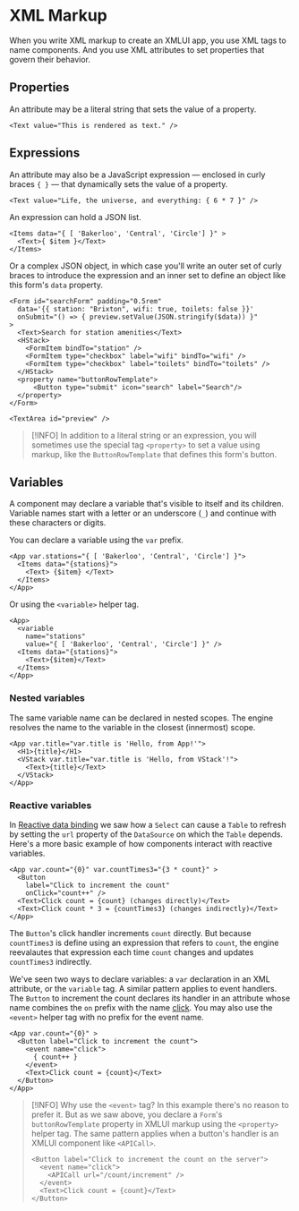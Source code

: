 # XML Markup

When you write XML markup to create an XMLUI app, you use XML tags to name components. And you use XML attributes to set properties that govern their behavior.

## Properties

An attribute may be a literal string that sets the value of a property.

```xmlui-pg name="A literal property" copy display
<Text value="This is rendered as text." />
```

## Expressions

An attribute may also be a JavaScript expression — enclosed in curly braces `{ }` — that dynamically sets the value of a property.

```xmlui-pg copy name="A dynamic property" display
<Text value="Life, the universe, and everything: { 6 * 7 }" />
```

An expression can hold a JSON list.

```xmlui-pg copy name="A JSON list" display
<Items data="{ [ 'Bakerloo', 'Central', 'Circle'] }" >
  <Text>{ $item }</Text>
</Items>
```

Or a complex JSON object, in which case you'll write an outer set of curly braces to introduce the expression and an inner set to define an object like this form's `data` property.

```xmlui-pg copy name="A complex JSON object" display
<Form id="searchForm" padding="0.5rem"
  data='{{ station: "Brixton", wifi: true, toilets: false }}'
  onSubmit="() => { preview.setValue(JSON.stringify($data)) }"
>
  <Text>Search for station amenities</Text>
  <HStack>
    <FormItem bindTo="station" />
    <FormItem type="checkbox" label="wifi" bindTo="wifi" />
    <FormItem type="checkbox" label="toilets" bindTo="toilets" />
  </HStack>
  <property name="buttonRowTemplate">
      <Button type="submit" icon="search" label="Search"/>
  </property>
</Form>

<TextArea id="preview" />
```

> [!INFO]
> In addition to a literal string or an expression, you will sometimes use the special tag `<property>` to set a value using markup, like the `ButtonRowTemplate` that defines this form's button.

## Variables

A component may declare a variable that's visible to itself and its children. Variable names start with a letter or an underscore (`_`) and continue with these characters or digits.

You can declare a variable using the `var` prefix.

```xmlui-pg copy name="Declaring a variable with var" display
<App var.stations="{ [ 'Bakerloo', 'Central', 'Circle'] }">
  <Items data="{stations}">
    <Text> {$item} </Text>
  </Items>
</App>
```

Or using the `<variable>` helper tag.

```xmlui-pg copy name="Declaring a variable with <variable>" display
<App>
  <variable
    name="stations"
    value="{ [ 'Bakerloo', 'Central', 'Circle'] }" />
  <Items data="{stations}">
    <Text>{$item}</Text>
  </Items>
</App>
```

### Nested variables

The same variable name can be declared in nested scopes. The engine resolves the name to the variable in the closest (innermost) scope.

```xmlui-pg copy name="Defining and using nested variables" display
<App var.title="var.title is 'Hello, from App!'">
  <H1>{title}</H1>
  <VStack var.title="var.title is 'Hello, from VStack'!">
    <Text>{title}</Text>
  </VStack>
</App>
```

### Reactive variables

In [Reactive data binding](/reactive-intro) we saw how a `Select` can cause a `Table` to refresh by setting the `url` property of the `DataSource` on which the `Table` depends. Here's a more basic example of how components interact with reactive variables.

```xmlui-pg copy name="Defining and using reactive variables" display
<App var.count="{0}" var.countTimes3="{3 * count}" >
  <Button
    label="Click to increment the count"
    onClick="count++" />
  <Text>Click count = {count} (changes directly)</Text>
  <Text>Click count * 3 = {countTimes3} (changes indirectly)</Text>
</App>
```

The `Button`'s click handler increments `count` directly. But because `countTimes3` is define using an expression that refers to `count`, the engine reevalautes that expression each time `count` changes and updates `countTimes3` indirectly.

We've seen two ways to declare variables: a `var` declaration in an XML attribute, or the `variable` tag. A similar pattern applies to event handlers. The `Button` to increment the count declares its handler in an attribute whose name combines the `on` prefix with the name [click](/components/Button#click). You may also use the `<event>` helper tag with no prefix for the event name.

```xmlui-pg copy name="Declare an event handler using the <event> tag" display
<App var.count="{0}" >
  <Button label="Click to increment the count">
    <event name="click">
      { count++ }
    </event>
    <Text>Click count = {count}</Text>
  </Button>
</App>
```

> [!INFO]
> Why use the `<event>` tag? In this example there's no reason to prefer it. But as we saw above, you declare a `Form`'s `buttonRowTemplate` property in XMLUI markup using the `<property>` helper tag. The same pattern applies when a button's handler is an XMLUI component like `<APICall>`.
> ```xmlui copy
> <Button label="Click to increment the count on the server">
>   <event name="click">
>     <APICall url="/count/increment" />
>   </event>
>   <Text>Click count = {count}</Text>
> </Button>
> ```
